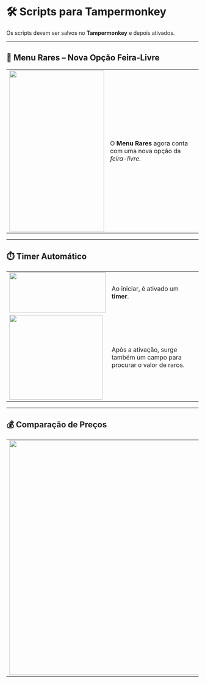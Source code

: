 # 🛠️ Scripts para Tampermonkey

Os scripts devem ser salvos no **Tampermonkey** e depois ativados.

---

## 📌 Menu Rares – Nova Opção Feira-Livre
| | |
|---|---|
| <img width="248" height="422" src="https://github.com/user-attachments/assets/d0be8edf-9ae3-4fa1-ae4a-3d13b98a5f34" /> | O **Menu Rares** agora conta com uma nova opção da *feira-livre*. |

---

## ⏱️ Timer Automático
| | |
|---|---|
| <img width="252" height="106" src="https://github.com/user-attachments/assets/de6ade53-8dc4-427f-bf46-c54536fc1847" /> | Ao iniciar, é ativado um **timer**. |
| <img width="244" height="222" src="https://github.com/user-attachments/assets/bb8b9210-b68a-48df-a71d-00662385af01" /> | Após a ativação, surge também um campo para procurar o valor de raros. |

---

## 💰 Comparação de Preços
| | |
|---|---|
| <img width="535" height="615" src="https://github.com/user-attachments/assets/53ba2ef3-92d3-4f65-b16e-39234f20802e" /> | A *feira-livre* agora apresenta uma **comparação de preço de venda / valor**, com visualização intuitiva. |
